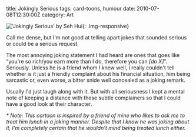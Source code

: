 title: Jokingly Serious
tags: card-toons, humour
date: 2010-07-08T12:30:00Z
category: Art

!['Jokingly Serious' by Seh Hui]({filename}/images/2010/07/jokinglyserious-small.jpg){: .img-responsive}

Call me dense, but I'm not good at telling apart jokes that sounded serious or could be a serious request.

The most annoying joking statement I had heard are ones that goes like “you're so rich/you earn more than I do, therefore you can *[do X]*”. Seriously. Unless he is a friend whom I knew well, I really couldn't tell whether is it just a friendly complaint about his financial situation, him being sarcastic or, even worse, a bitter snide well concealed as a joking remark.

Usually I'd just laugh along with it. But with all seriousness I kept a mental note of keeping a distance with these subtle complainers so that I could have a good look at their character.

*\* Note: This cartoon is inspired by a friend of mine who likes to ask me to treat him lunch in a joking manner. Despite that I know he was joking about it, I'm completely certain that he wouldn't mind being treated lunch either.*
